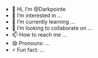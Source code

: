 - 👋 Hi, I’m @Darkpointe
- 👀 I’m interested in ...
- 🌱 I’m currently learning ...
- 💞️ I’m looking to collaborate on ...
- 📫 How to reach me ...
- 😄 Pronouns: ...
- ⚡ Fun fact: ...

<!---
Darkpointe/Darkpointe is a ✨ special ✨ repository because its `README.md` (this file) appears on your GitHub profile.
You can click the Preview link to take a look at your changes.
--->
